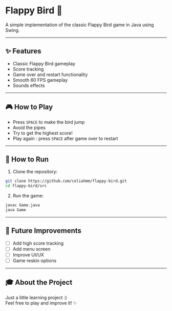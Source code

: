 # Flappy Bird 🐤

A simple implementation of the classic Flappy Bird game in Java using Swing.

--- 

## ✨ Features

- Classic Flappy Bird gameplay
- Score tracking
- Game over and restart functionality
- Smooth 60 FPS gameplay
- Sounds effects 
---
## 🎮 How to Play

* Press `SPACE` to make the bird jump
* Avoid the pipes
* Try to get the highest score!
* Play again : press `SPACE` after game over to restart
---
## 🧩 How to Run

1. Clone the repository:
```bash
git clone https://github.com/celiahmm/flappy-bird.git
cd flappy-bird/src
```

2. Run the game:
```bash
javac Game.java
java Game
```

---
## 🚀 Future Improvements

- [ ] Add high score tracking
- [ ] Add menu screen
- [ ] Improve UI/UX
- [ ] Game reskin options

---
## 🎓 About the Project

Just a little learning project :)  
Feel free to play and improve it! ✨
